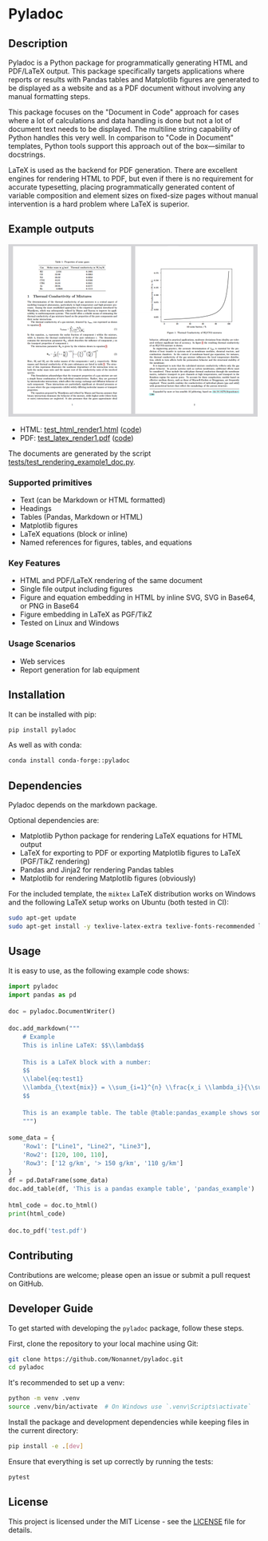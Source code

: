 # Pyladoc

## Description
Pyladoc is a Python package for programmatically generating HTML and
PDF/LaTeX output. This package specifically targets applications where reports
or results with Pandas tables and Matplotlib figures are generated 
to be displayed as a website and as a PDF document without involving any manual
formatting steps.

This package focuses on the "Document in Code" approach for cases
where a lot of calculations and data handling is done but not a lot of
document text needs to be displayed. The multiline string capability of Python
handles this very well. In comparison to "Code in Document" templates,
Python tools support this approach out of the box—similar to docstrings.

LaTeX is used as the backend for PDF generation. There are excellent engines for
rendering HTML to PDF, but even if there is no requirement for
accurate typesetting, placing programmatically generated content of variable
composition and element sizes on fixed-size pages without manual intervention
is a hard problem where LaTeX is superior.

## Example outputs

[![example output](media/output_example.png)](https://raw.githubusercontent.com/Nonannet/pyladoc/refs/heads/main/tests/out/test_latex_render1.pdf)

- HTML: [test_html_render1.html](https://html-preview.github.io/?url=https://github.com/Nonannet/pyladoc/blob/main/tests/out/test_html_render1.html) ([code](https://github.com/Nonannet/pyladoc/blob/main/tests/out/test_html_render1.html))
- PDF: [test_latex_render1.pdf](https://raw.githubusercontent.com/Nonannet/pyladoc/refs/heads/main/tests/out/test_latex_render1.pdf) ([code](https://github.com/Nonannet/pyladoc/blob/main/tests/out/test_html_render1.tex))

The documents are generated by the script [tests/test_rendering_example1_doc.py](tests/test_rendering_example1_doc.py).

### Supported primitives
- Text (can be Markdown or HTML formatted)
- Headings
- Tables (Pandas, Markdown or HTML)
- Matplotlib figures
- LaTeX equations (block or inline)
- Named references for figures, tables, and equations

### Key Features
- HTML and PDF/LaTeX rendering of the same document
- Single file output including figures
- Figure and equation embedding in HTML by inline SVG, SVG in Base64, or PNG in Base64
- Figure embedding in LaTeX as PGF/TikZ
- Tested on Linux and Windows

### Usage Scenarios
- Web services
- Report generation for lab equipment

## Installation
It can be installed with pip:

```bash
pip install pyladoc
```

As well as with conda:
```bash
conda install conda-forge::pyladoc
```

## Dependencies
Pyladoc depends on the markdown package.

Optional dependencies are:
- Matplotlib Python package for rendering LaTeX equations for HTML output
- LaTeX for exporting to PDF or exporting Matplotlib figures to LaTeX (PGF/TikZ rendering)
- Pandas and Jinja2 for rendering Pandas tables
- Matplotlib for rendering Matplotlib figures (obviously)

For the included template, the `miktex` LaTeX distribution works on Windows
and the following LaTeX setup works on Ubuntu (both tested in CI):

```bash
sudo apt-get update
sudo apt-get install -y texlive-latex-extra texlive-fonts-recommended lmodern texlive-xetex texlive-science
```

## Usage
It is easy to use, as the following example code shows:

```python
import pyladoc
import pandas as pd

doc = pyladoc.DocumentWriter()

doc.add_markdown("""
    # Example
    This is inline LaTeX: $$\\lambda$$

    This is a LaTeX block with a number:
    $$
    \\label{eq:test1}
    \\lambda_{\text{mix}} = \\sum_{i=1}^{n} \\frac{x_i \\lambda_i}{\\sum_{j=1}^{n} x_j \\Phi_{ij}}
    $$

    This is an example table. The table @table:pandas_example shows some random data.
    """)

some_data = {
    'Row1': ["Line1", "Line2", "Line3"],
    'Row2': [120, 100, 110],
    'Row3': ['12 g/km', '> 150 g/km', '110 g/km']
}
df = pd.DataFrame(some_data)
doc.add_table(df, 'This is a pandas example table', 'pandas_example')

html_code = doc.to_html()
print(html_code)

doc.to_pdf('test.pdf')
```

## Contributing
Contributions are welcome; please open an issue or submit a pull request on GitHub.

## Developer Guide
To get started with developing the `pyladoc` package, follow these steps.

First, clone the repository to your local machine using Git:

```bash
git clone https://github.com/Nonannet/pyladoc.git
cd pyladoc
```

It's recommended to set up a venv:

```bash
python -m venv .venv
source .venv/bin/activate  # On Windows use `.venv\Scripts\activate`
```

Install the package and development dependencies while keeping files in the
current directory:

```bash
pip install -e .[dev]
```

Ensure that everything is set up correctly by running the tests:

```bash
pytest
```

## License
This project is licensed under the MIT License - see the [LICENSE](LICENSE) file for details.